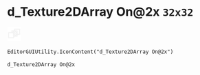# d_Texture2DArray On@2x `32x32`
<img src="/img/d_Texture2DArray%20On.png" width=32 height=32>

``` CSharp
EditorGUIUtility.IconContent("d_Texture2DArray On@2x")
```
```
d_Texture2DArray On@2x
```
